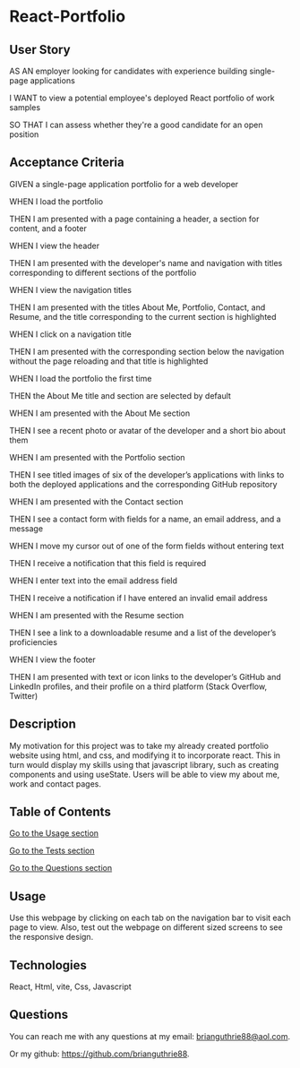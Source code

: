 # React-Portfolio

## User Story

AS AN employer looking for candidates with experience building single-page applications

I WANT to view a potential employee's deployed React portfolio of work samples

SO THAT I can assess whether they're a good candidate for an open position

## Acceptance Criteria

GIVEN a single-page application portfolio for a web developer

WHEN I load the portfolio

THEN I am presented with a page containing a header, a section for content, and a footer

WHEN I view the header

THEN I am presented with the developer's name and navigation with titles corresponding to different sections of the portfolio

WHEN I view the navigation titles

THEN I am presented with the titles About Me, Portfolio, Contact, and Resume, and the title corresponding to the current section is highlighted

WHEN I click on a navigation title

THEN I am presented with the corresponding section below the navigation without the page reloading and that title is highlighted

WHEN I load the portfolio the first time

THEN the About Me title and section are selected by default

WHEN I am presented with the About Me section

THEN I see a recent photo or avatar of the developer and a short bio about them

WHEN I am presented with the Portfolio section

THEN I see titled images of six of the developer’s applications with links to both the deployed applications and the corresponding GitHub repository

WHEN I am presented with the Contact section

THEN I see a contact form with fields for a name, an email address, and a message

WHEN I move my cursor out of one of the form fields without entering text

THEN I receive a notification that this field is required

WHEN I enter text into the email address field

THEN I receive a notification if I have entered an invalid email address

WHEN I am presented with the Resume section

THEN I see a link to a downloadable resume and a list of the developer’s proficiencies

WHEN I view the footer

THEN I am presented with text or icon links to the developer’s GitHub and LinkedIn profiles, and their profile on a third platform (Stack Overflow, Twitter)

## Description
My motivation for this project was to take my already created portfolio website using html, and css, and modifying it to incorporate react. This in turn would display my skills using that javascript library, such as creating components and using useState. Users will be able to view my about me, work and contact pages.

## Table of Contents

[Go to the Usage section](##Usage)

[Go to the Tests section](##Technologies)

[Go to the Questions section](##Questions)

## Usage
Use this webpage by clicking on each tab on the navigation bar to visit each page to view. Also, test out the webpage on different sized screens to see the responsive design.

## Technologies
React, Html, vite, Css, Javascript

## Questions
You can reach me with any questions at my email: brianguthrie88@aol.com.

Or my github: https://github.com/brianguthrie88.